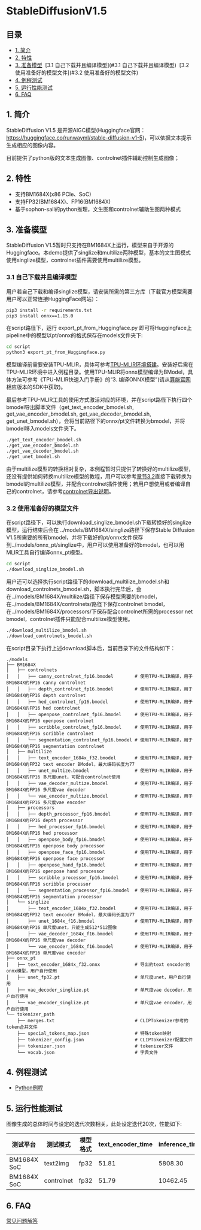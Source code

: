 # StableDiffusionV1.5

## 目录
* [1. 简介](#1-简介)
* [2. 特性](#2-特性)
* [3. 准备模型](#3-准备模型)
  ​    [3.1 自己下载并且编译模型](#3.1 自己下载并且编译模型)
  ​    [3.2 使用准备好的模型文件](#3.2 使用准备好的模型文件)
* [4. 例程测试](#4-例程测试)
* [5. 运行性能测试](#5-运行性能测试)
* [6. FAQ](#6-FAQ)

## 1. 简介
StableDiffusion V1.5 是开源AIGC模型(Huggingface官网：https://huggingface.co/runwayml/stable-diffusion-v1-5)，可以依据文本提示生成相应的图像内容。

目前提供了python版的文本生成图像、controlnet插件辅助控制生成图像；

## 2. 特性

- 支持BM1684X(x86 PCIe、SoC)
- 支持FP32(BM1684X)、FP16(BM1684X)
- 基于sophon-sail的python推理，文生图和controlnet辅助生图两种模式

## 3. 准备模型

StableDiffusion V1.5暂时只支持在BM1684X上运行，模型来自于开源的Huggingface。本demo提供了singlize和multilize两种模型，基本的文生图模式使用singlize模型，controlnet插件需要使用multilize模型。

### 3.1 自己下载并且编译模型
用户若自己下载和编译singlize模型，请安装所需的第三方库（下载官方模型需要用户可以正常连接HuggingFace网站）：

```bash
pip3 install -r requirements.txt
pip3 install onnx==1.15.0
```

在script路径下，运行 export_pt_from_Huggingface.py 即可将Huggingface上pipeline中的模型以pt/onnx的格式保存在models文件夹下:

```bash
cd script
python3 export_pt_from_Huggingface.py
```

模型编译前需要安装TPU-MLIR，具体可参考[TPU-MLIR环境搭建](../../docs/Environment_Install_Guide.md#1-tpu-mlir环境搭建)。安装好后需在TPU-MLIR环境中进入例程目录。使用TPU-MLIR将onnx模型编译为BModel，具体方法可参考《TPU-MLIR快速入门手册》的“3. 编译ONNX模型”(请从[算能官网](https://developer.sophgo.com/site/index/material/31/all.html)相应版本的SDK中获取)。

最后参考TPU-MLIR工具的使用方式激活对应的环境，并在script路径下执行四个bmodel导出脚本文件（get_text_encoder_bmodel.sh, get_vae_encoder_bmodel.sh, get_vae_decoder_bmodel.sh, get_unet_bmodel.sh），会将当前路径下的onnx/pt文件转换为bmodel，并将bmodel移入models文件夹下。

```bash
./get_text_encoder_bmodel.sh
./get_vae_encoder_bmodel.sh
./get_vae_decoder_bmodel.sh
./get_unet_bmodel.sh
```

由于multilize模型的转换相对复杂，本例程暂时只提供了转换好的multilize模型，还没有提供如何转换multilize模型的教程，用户可以参考[章节3.2](#32-使用准备好的模型文件)直接下载转换为bmodel的multilize模型，并配合controlnet插件使用；若用户想使用或者编译自己的controlnet，请参考[controlnet导出说明](./docs/Export_Controlnet.md)。

### 3.2 使用准备好的模型文件
在script路径下，可以执行download_singlize_bmodel.sh下载转换好的singlize模型，运行结束后会在 ../models/BM1684X/singlize路径下保存Stable Diffusion V1.5所需要的所有bmodel，并将下载好的pt/onnx文件保存到../models/onnx_pt/singlize中，用户可以使用准备好的bmodel，也可以用MLIR工具自行编译onnx_pt模型。

```bash
cd script
./download_singlize_bmodel.sh
```

用户还可以选择执行script路径下的download_multilize_bmodel.sh和download_controlnets_bmodel.sh，脚本执行完毕后，会在../models/BM1684X/multilize/路径下保存模型需要的bmodel，在../models/BM1684X/controlnets/路径下保存controlnet bmodel，在../models/BM1684X/processors/下保存配合controlnet所需的processor net bmodel，controlnet插件只能配合multilize模型使用。 

```bash
./download_multilize_bmodel.sh
./download_controlnets_bmodel.sh
```

在script目录下执行上述download脚本后，当前目录下的文件结构如下：

```
./models
├── BM1684X
│   ├── controlnets
│   │   ├── canny_controlnet_fp16.bmodel        # 使用TPU-MLIR编译，用于BM1684X的FP16 canny controlnet
│   │   ├── depth_controlnet_fp16.bmodel        # 使用TPU-MLIR编译，用于BM1684X的FP16 depth controlnet
│   │   ├── hed_controlnet_fp16.bmodel          # 使用TPU-MLIR编译，用于BM1684X的FP16 hed controlnet
│   │   ├── openpose_controlnet_fp16.bmodel     # 使用TPU-MLIR编译，用于BM1684X的FP16 openpose controlnet
│   │   ├── scribble_controlnet_fp16.bmodel     # 使用TPU-MLIR编译，用于BM1684X的FP16 scribble controlnet
│   │   └── segmentation_controlnet_fp16.bmodel # 使用TPU-MLIR编译，用于BM1684X的FP16 segmentation controlnet
│   ├── multilize
│   │   ├── text_encoder_1684x_f32.bmodel       # 使用TPU-MLIR编译，用于BM1684X的FP32 text encoder BModel，最大编码长度为77
│   │   ├── unet_multize.bmodel                 # 使用TPU-MLIR编译，用于BM1684X的FP16 多尺度unet，可配合controlnet使用
│   │   ├── vae_decoder_multize.bmodel          # 使用TPU-MLIR编译，用于BM1684X的FP16 多尺度vae decoder
│   │   └── vae_encoder_multize.bmodel          # 使用TPU-MLIR编译，用于BM1684X的FP16 多尺度vae encoder
│   ├── processors
│   │   ├── depth_processor_fp16.bmodel         # 使用TPU-MLIR编译，用于BM1684X的FP16 depth processor
│   │   ├── hed_processor_fp16.bmodel           # 使用TPU-MLIR编译，用于BM1684X的FP16 hed processor
│   │   ├── openpose_body_fp16.bmodel           # 使用TPU-MLIR编译，用于BM1684X的FP16 openpose body processor
│   │   ├── openpose_face_fp16.bmodel           # 使用TPU-MLIR编译，用于BM1684X的FP16 openpose face processor
│   │   ├── openpose_hand_fp16.bmodel           # 使用TPU-MLIR编译，用于BM1684X的FP16 openpose hand processor
│   │   ├── scribble_processor_fp16.bmodel      # 使用TPU-MLIR编译，用于BM1684X的FP16 scribble processor
│   │   └── segmentation_processor_fp16.bmodel  # 使用TPU-MLIR编译，用于BM1684X的FP16 segmentation processor
│   └── singlize
│       ├── text_encoder_1684x_f32.bmodel       # 使用TPU-MLIR编译，用于BM1684X的FP32 text encoder BModel，最大编码长度为77
│       ├── unet_1684x_f16.bmodel               # 使用TPU-MLIR编译，用于BM1684X的FP16 单尺度unet，只能生成512*512图像
│       ├── vae_decoder_1684x_f16.bmodel        # 使用TPU-MLIR编译，用于BM1684X的FP16 单尺度vae decoder
│       └── vae_encoder_1684x_f16.bmodel        # 使用TPU-MLIR编译，用于BM1684X的FP16 单尺度vae encoder
├── onnx_pt
│   ├── text_encoder_1684x_f32.onnx             # 导出的text encoder的onnx模型，用户自行使用
│   ├── unet_fp32.pt                            # 单尺度unet，用户自行使用
│   ├── vae_decoder_singlize.pt                 # 单尺度vae decoder，用户自行使用
│   └── vae_encoder_singlize.pt                 # 单尺度vae encoder，用户自行使用
└── tokenizer_path
    ├── merges.txt                              # CLIPTokenizer参考的token合并文件
    ├── special_tokens_map.json                 # 特殊token映射
    ├── tokenizer_config.json                   # CLIPTokenizer配置文件
    ├── tokenizer.json                          # tokenizer文件
    └── vocab.json                              # 字典文件
```

## 4. 例程测试
- [Python例程](./python/README.md)

## 5. 运行性能测试

图像生成的总体时间与设定的迭代次数相关，此处设定迭代20次，性能如下:

|   测试平台    |    测试模式    | 模型格式 | text_encoder_time | inference_time | vae_decoder time |
| -----------  | ------------- | -------- | --------------- | -------------  | ---------------- |
| BM1684X SoC  |    text2img   |   fp32   |      51.81      |    5808.30     |     473.05       |
| BM1684X SoC  |   controlnet  |   fp32   |      51.79      |    10462.45    |     471.20       |

## 6. FAQ
[常见问题解答](../../docs/FAQ.md)